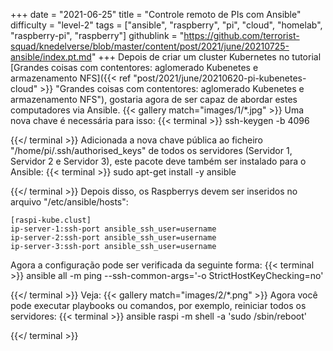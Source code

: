 +++
date = "2021-06-25"
title = "Controle remoto de PIs com Ansible"
difficulty = "level-2"
tags = ["ansible", "raspberry", "pi", "cloud", "homelab", "raspberry-pi", "raspberry"]
githublink = "https://github.com/terrorist-squad/knedelverse/blob/master/content/post/2021/june/20210725-ansible/index.pt.md"
+++
Depois de criar um cluster Kubernetes no tutorial [Grandes coisas com contentores: aglomerado Kubenetes e armazenamento NFS]({{< ref "post/2021/june/20210620-pi-kubenetes-cloud" >}} "Grandes coisas com contentores: aglomerado Kubenetes e armazenamento NFS"), gostaria agora de ser capaz de abordar estes computadores via Ansible.
{{< gallery match="images/1/*.jpg" >}}
Uma nova chave é necessária para isso:
{{< terminal >}}
ssh-keygen -b 4096

{{</ terminal >}}
Adicionada a nova chave pública ao ficheiro "/home/pi/.ssh/authorised_keys" de todos os servidores (Servidor 1, Servidor 2 e Servidor 3), este pacote deve também ser instalado para o Ansible:
{{< terminal >}}
sudo apt-get install -y ansible

{{</ terminal >}}
Depois disso, os Raspberrys devem ser inseridos no arquivo "/etc/ansible/hosts":
```
[raspi-kube.clust]
ip-server-1:ssh-port ansible_ssh_user=username 
ip-server-2:ssh-port ansible_ssh_user=username 
ip-server-3:ssh-port ansible_ssh_user=username 

```
Agora a configuração pode ser verificada da seguinte forma:
{{< terminal >}}
ansible all -m ping --ssh-common-args='-o StrictHostKeyChecking=no'

{{</ terminal >}}
Veja:
{{< gallery match="images/2/*.png" >}}
Agora você pode executar playbooks ou comandos, por exemplo, reiniciar todos os servidores:
{{< terminal >}}
ansible raspi -m shell -a 'sudo /sbin/reboot'

{{</ terminal >}}
